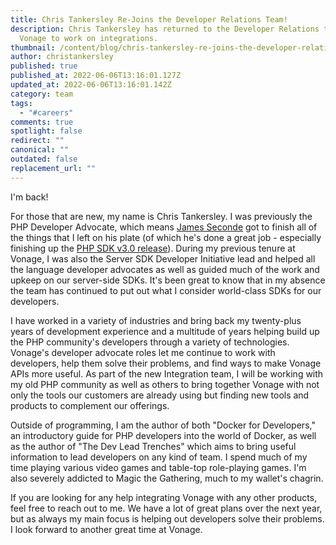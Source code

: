 ```yaml
---
title: Chris Tankersley Re-Joins the Developer Relations Team!
description: Chris Tankersley has returned to the Developer Relations team at
  Vonage to work on integrations.
thumbnail: /content/blog/chris-tankersley-re-joins-the-developer-relations-team/chris-tankersley.jpg
author: christankersley
published: true
published_at: 2022-06-06T13:16:01.127Z
updated_at: 2022-06-06T13:16:01.142Z
category: team
tags:
  - "#careers"
comments: true
spotlight: false
redirect: ""
canonical: ""
outdated: false
replacement_url: ""
---
```

I'm back!

For those that are new, my name is Chris Tankersley. I was previously the PHP Developer Advocate, which means [James Seconde](https://developer.vonage.com/blog/authors/james-seconde) got to finish all of the things that I left on his plate (of which he's done a great job - especially finishing up the [PHP SDK v3.0 release](https://developer.vonage.com/blog/22/01/27/announcing-the-php-server-sdk-version-3-0-release)). During my previous tenure at Vonage, I was also the Server SDK Developer Initiative lead and helped all the language developer advocates as well as guided much of the work and upkeep on our server-side SDKs. It's been great to know that in my absence the team has continued to put out what I consider world-class SDKs for our developers.

I have worked in a variety of industries and bring back my twenty-plus years of development experience and a multitude of years helping build up the PHP community's developers through a variety of technologies. Vonage's developer advocate roles let me continue to work with developers, help them solve their problems, and find ways to make Vonage APIs more useful. As part of the new Integration team, I will be working with my old PHP community as well as others to bring together Vonage with not only the tools our customers are already using but finding new tools and products to complement our offerings.

Outside of programming, I am the author of both "Docker for Developers," an introductory guide for PHP developers into the world of Docker, as well as the author of "The Dev Lead Trenches" which aims to bring useful information to lead developers on any kind of team. I spend much of my time playing various video games and table-top role-playing games. I'm also severely addicted to Magic the Gathering, much to my wallet's chagrin.

If you are looking for any help integrating Vonage with any other products, feel free to reach out to me. We have a lot of great plans over the next year, but as always my main focus is helping out developers solve their problems. I look forward to another great time at Vonage.

